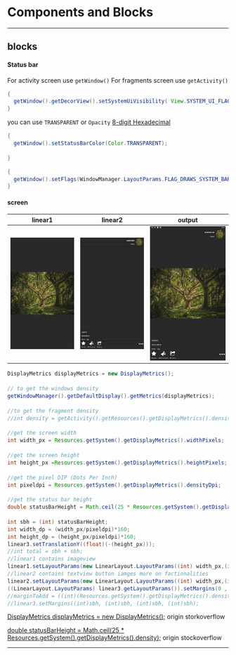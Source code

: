 # Components and Blocks
-----
## blocks

#### Status bar

For activity screen use `getWindow()`
For fragments screen use `getActivity()`
```java
{
  getWindow().getDecorView().setSystemUiVisibility( View.SYSTEM_UI_FLAG_LAYOUT_STABLE | View.SYSTEM_UI_FLAG_LAYOUT_FULLSCREEN | View.SYSTEM_UI_FLAG_HIDE_NAVIGATION | View.SYSTEM_UI_FLAG_LAYOUT_HIDE_NAVIGATION | View.SYSTEM_UI_FLAG_IMMERSIVE_STICKY ); 
}
```
you can use `TRANSPARENT` or `Opacity` [8-digit Hexadecimal](https://davidwalsh.name/hex-opacity)
```java
{
  getWindow().setStatusBarColor(Color.TRANSPARENT);
  
}
```

```java
{
  getWindow().setFlags(WindowManager.LayoutParams.FLAG_DRAWS_SYSTEM_BAR_BACKGROUNDS, WindowManager.LayoutParams.FLAG_DRAWS_SYSTEM_BAR_BACKGROUNDS); 
}

```


#### screen




| linear1     | linear2      | output     |
| ------------- | ------------- | -------- |
| ![linear2](https://github.com/19ProgramminG75/CustomizeBlocks/blob/58bbbf3025eed636c2d54d8e354a53bc96db0b91/app/src/main/res/drawable/HD-Player_1efIVHaL6g.png?raw=true)          | ![linear2](https://github.com/19ProgramminG75/CustomizeBlocks/blob/4639de590ef6a8c9fff734646de417e0c4b89a7e/app/src/main/res/drawable/HD-Player_9owIo7fyWW.png?raw=true)         | ![ouutput](https://github.com/19ProgramminG75/CustomizeBlocks/blob/4639de590ef6a8c9fff734646de417e0c4b89a7e/app/src/main/res/drawable/HD-Player_v7NMBcBWHI.png?raw=true)  |

```java
DisplayMetrics displayMetrics = new DisplayMetrics();

// to get the windows density
getWindowManager().getDefaultDisplay().getMetrics(displayMetrics);

//to get the fragment density
//int density = getActivity().getResources().getDisplayMetrics().densityDpi;

//get the screen width
int width_px = Resources.getSystem().getDisplayMetrics().widthPixels;

//get the screen height 
int height_px =Resources.getSystem().getDisplayMetrics().heightPixels;

//get the pixel DIP (Dots Per Inch)
int pixeldpi = Resources.getSystem().getDisplayMetrics().densityDpi;

//get the status bar height
double statusBarHeight = Math.ceil(25 * Resources.getSystem().getDisplayMetrics().density);

int sbh = (int) statusBarHeight;
int width_dp = (width_px/pixeldpi)*160;
int height_dp = (height_px/pixeldpi)*160;
linear3.setTranslationY((float)(-(height_px)));
//int total = sbh + sbh;
//linear1 contains imageview
linear1.setLayoutParams(new LinearLayout.LayoutParams((int) width_px,(int) height_px));
//linear2 contains textview button iamges more on factionalities
linear2.setLayoutParams(new LinearLayout.LayoutParams((int) width_px,(int) height_px - sbh));
((LinearLayout.LayoutParams) linear3.getLayoutParams()).setMargins(0 , (int)sbh, 0, 0);
//marginToAdd = ((int)(Resources.getSystem().getDisplayMetrics().density * sbh));
//linear3.setMargins((int)sbh, (int)sbh, (int)sbh, (int)sbh);
```
[DisplayMetrics displayMetrics = new DisplayMetrics();](https://stackoverflow.com/a/45257847/19917623) origin storkoverflow

[double statusBarHeight = Math.ceil(25 * Resources.getSystem().getDisplayMetrics().density);](https://stackoverflow.com/a/7643649/19917623) origin stockoverflow

-----

